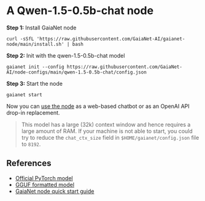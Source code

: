 # A Qwen-1.5-0.5b-chat node 

**Step 1:** Install GaiaNet node

```
curl -sSfL 'https://raw.githubusercontent.com/GaiaNet-AI/gaianet-node/main/install.sh' | bash
```

**Step 2:** Init with the qwen-1.5-0.5b-chat model

```
gaianet init --config https://raw.githubusercontent.com/GaiaNet-AI/node-configs/main/qwen-1.5-0.5b-chat/config.json
```

**Step 3:** Start the node

```
gaianet start
```

Now you can [use the node](https://docs.gaianet.ai/user-guide/mynode) as a web-based chatbot or as an OpenAI API drop-in replacement.

> This model has a large (32k) context window and hence requires a large amount of RAM. If your machine is not able to start, you could try to reduce the `chat_ctx_size` field in `$HOME/gaianet/config.json` file to `8192`.

## References

* [Official PyTorch model](https://huggingface.co/Qwen/Qwen1.5-0.5B-Chat)
* [GGUF formatted model](https://huggingface.co/gaianet/Qwen1.5-0.5B-Chat-GGUF)
* [GaiaNet node quick start guide](https://docs.gaianet.ai/node-guide/quick-start)
